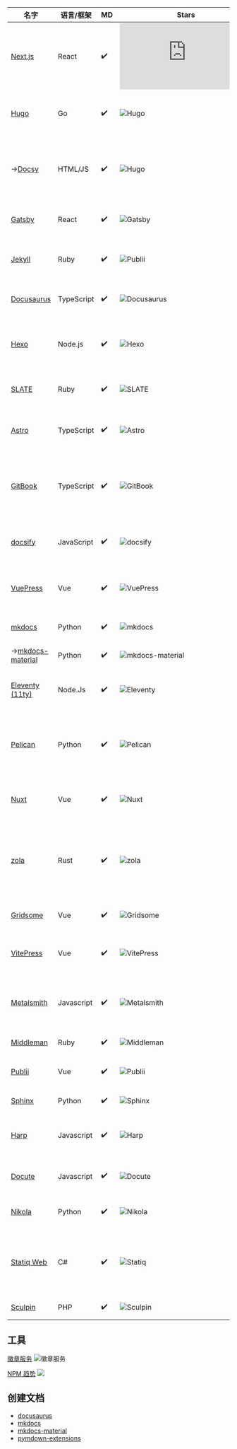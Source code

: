 | 名字                                 | 语言/框架  | MD                 | Stars                                     | 描述                                                   |
| ------------------------------------ | ---------- | ------------------ | ----------------------------------------- | ------------------------------------------------------ |
| [Next.js][next.js]                   | React      | :heavy_check_mark: | ![Hugo][next.js-stars]                    | React 框架                                             |
| [Hugo][hugo]                         | Go         | :heavy_check_mark: | ![Hugo][hugo-stars]                       | 世界上最快的网站建设框架。                             |
| ->[Docsy][docsy]                     | HTML/JS    | :heavy_check_mark: | ![Hugo][docsy-stars]                      | 一组用于启动开放源码内容的 Hugo 文档模板。             |
| [Gatsby][gatsby]                     | React      | :heavy_check_mark: | ![Gatsby][gatsby-stars]                   | 最快的无头网络前端。                                   |
| [Jekyll][jekyll]                     | Ruby       | :heavy_check_mark: | ![Publii][jekyll-stars]                   | Ruby 中支持博客的静态站点生成器                        |
| [Docusaurus][docusaurus]             | TypeScript | :heavy_check_mark: | ![Docusaurus][docusaurus-stars]           | 易于维护的开源文档网站。                               |
| [Hexo][hexo]                         | Node.js    | :heavy_check_mark: | ![Hexo][hexo-stars]                       | 一个快速，简单和强大的博客框架。                       |
| [SLATE][slate]                       | Ruby       | :heavy_check_mark: | ![SLATE][slate-stars]                     | 美丽的 API 的精美静态文档                              |
| [Astro][astro]                       | TypeScript | :heavy_check_mark: | ![Astro][astro-stars]                     | 下一代岛屿架构构建更快的网站 🏝✨                       |
| [GitBook][gitbook]                   | TypeScript | :heavy_check_mark: | ![GitBook][gitbook-stars]                 | 📝 使用 Git 和 Markdown 的现代文档格式和工具链         |
| [docsify][docsify]                   | JavaScript | :heavy_check_mark: | ![docsify][docsify-stars]                 | 🃏 一个神奇的文档网站生成器。                          |
| [VuePress][vuepress]                 | Vue        | :heavy_check_mark: | ![VuePress][vuepress-stars]               | 简约的 vue 驱动的静态站点生成器                        |
| [mkdocs][mkdocs]                     | Python     | :heavy_check_mark: | ![mkdocs][mkdocs-stars]                   | Markdown 的项目文档。                                  |
| ->[mkdocs-material][mkdocs-material] | Python     | :heavy_check_mark: | ![mkdocs-material][mkdocs-material-stars] | 简单工作的文档                                         |
| [Eleventy (11ty)][11ty]              | Node.Js    | :heavy_check_mark: | ![Eleventy][11ty-stars]                   | 一个更简单的静态站点生成器。                           |
| [Pelican][pelican]                   | Python     | :heavy_check_mark: | ![Pelican][pelican-stars]                 | 支持 Markdown 和 reST 语法的静态站点生成器。           |
| [Nuxt][nuxt]                         | Vue        | :heavy_check_mark: | ![Nuxt][nuxt-stars]                       | 直观的 Web 框架，基于 Vue 3。                          |
| [zola][zola]                         | Rust       | :heavy_check_mark: | ![zola][zola-stars]                       | 一个快速的静态网站生成器在一个单一的二进制与一切内置。 |
| [Gridsome][gridsome]                 | Vue        | :heavy_check_mark: | ![Gridsome][gridsome-stars]               | Vue.js 的 Jamstack 框架                                |
| [VitePress][vite]                    | Vue        | :heavy_check_mark: | ![VitePress][vite-stars]                  | Vite & Vue 动力静态站点生成器。                        |
| [Metalsmith][metalsmith]             | Javascript | :heavy_check_mark: | ![Metalsmith][metalsmith-stars]           | 一个极其简单的、可插拔的静态站点生成器。               |
| [Middleman][middleman]               | Ruby       | :heavy_check_mark: | ![Middleman][middleman-stars]             | 手工制作前端开发                                       |
| [Publii][publii]                     | Vue        | :heavy_check_mark: | ![Publii][publii-stars]                   | 一款基于桌面的 CMS。                                   |
| [Sphinx][sphinx]                     | Python     | :heavy_check_mark: | ![Sphinx][sphinx-stars]                   | Sphinx 文档生成器                                      |
| [Harp][harp]                         | Javascript | :heavy_check_mark: | ![Harp][harp-stars]                       | 静态 Web 服务器/生成器/捆绑器                          |
| [Docute][docute]                     | Javascript | :heavy_check_mark: | ![Docute][docute-stars]                   | 📚 轻松的文档，做得对。                                |
| [Nikola][nikola]                     | Python     | :heavy_check_mark: | ![Nikola][nikola-stars]                   | 一个静态网站和博客生成器                               |
| [Statiq Web][statiq]                 | C#         | :heavy_check_mark: | ![Statiq][statiq-stars]                   | 一个用.NET 编写的灵活的静态站点生成器。                |
| [Sculpin][sculpin]                   | PHP        | :heavy_check_mark: | ![Sculpin][sculpin-stars]                 | 静态站点生成器                                         |

[next.js]: https://nextjs.org
[next.js-stars]: https://img.shields.io/github/stars/vercel/next.js?style=social
[nuxt]: https://nuxt.com
[nuxt-stars]: https://img.shields.io/github/stars/nuxt/framework?style=social
[hugo]: https://gohugo.io
[hugo-stars]: https://img.shields.io/github/stars/gohugoio/hugo?style=social
[docsy]: https://docsy.dev
[docsy-stars]: https://img.shields.io/github/stars/google/docsy?style=social
[pelican]: https://getpelican.com
[pelican-stars]: https://img.shields.io/github/stars/getpelican/pelican?style=social
[11ty]: https://www.11ty.dev
[11ty-stars]: https://img.shields.io/github/stars/11ty/eleventy?style=social
[gatsby]: https://www.gatsbyjs.com
[gatsby-stars]: https://img.shields.io/github/stars/gatsbyjs/gatsby?style=social
[nikola]: https://getnikola.com
[nikola-stars]: https://img.shields.io/github/stars/getnikola/nikola?style=social
[jekyll]: https://jekyllrb.com/
[jekyll-stars]: https://img.shields.io/github/stars/jekyll/jekyll?style=social
[publii]: https://getpublii.com
[publii-stars]: https://img.shields.io/github/stars/GetPublii/Publii?style=social
[statiq]: https://statiq.dev/web
[statiq-stars]: https://img.shields.io/github/stars/statiqdev/Statiq.Web?style=social
[gridsome]: https://gridsome.org
[gridsome-stars]: https://img.shields.io/github/stars/gridsome/gridsome?style=social
[vuepress]: https://vuepress.vuejs.org
[vuepress-stars]: https://img.shields.io/github/stars/vuejs/vuepress?style=social
[middleman]: https://middlemanapp.com
[middleman-stars]: https://img.shields.io/github/stars/middleman/middleman?style=social
[hexo]: https://hexo.io
[hexo-stars]: https://img.shields.io/github/stars/hexojs/hexo?style=social
[sculpin]: https://sculpin.io
[sculpin-stars]: https://img.shields.io/github/stars/sculpin/sculpin?style=social
[harp]: http://harpjs.com
[harp-stars]: https://img.shields.io/github/stars/sintaxi/harp?style=social
[metalsmith]: https://metalsmith.io
[metalsmith-stars]: https://img.shields.io/github/stars/metalsmith/metalsmith?style=social
[mkdocs]: https://www.mkdocs.org
[mkdocs-stars]: https://img.shields.io/github/stars/mkdocs/mkdocs?style=social
[mkdocs-material]: https://squidfunk.github.io/mkdocs-material/
[mkdocs-material-stars]: https://img.shields.io/github/stars/squidfunk/mkdocs-material?style=social
[sphinx]: https://www.sphinx-doc.org
[sphinx-stars]: https://img.shields.io/github/stars/sphinx-doc/sphinx?style=social
[docusaurus]: https://docusaurus.io
[docusaurus-stars]: https://img.shields.io/github/stars/facebook/docusaurus?style=social
[astro]: https://astro.build
[astro-stars]: https://img.shields.io/github/stars/withastro/astro?style=social
[docsify]: https://docsify.js.org
[docsify-stars]: https://img.shields.io/github/stars/docsifyjs/docsify?style=social
[docute]: https://docute.egoist.sh
[docute-stars]: https://img.shields.io/github/stars/egoist/docute?style=social
[gitbook]: https://www.gitbook.com
[gitbook-stars]: https://img.shields.io/github/stars/GitbookIO/gitbook?style=social
[zola]: https://www.getzola.org
[zola-stars]: https://img.shields.io/github/stars/getzola/zola?style=social
[vite]: https://vitepress.vuejs.org
[vite-stars]: https://img.shields.io/github/stars/vuejs/vitepress?style=social
[slate]: https://slatedocs.github.io/slate
[slate-stars]: https://img.shields.io/github/stars/slatedocs/slate?style=social

## 工具

[徽章服务](https://github.com/badges/shields) ![徽章服务](https://img.shields.io/github/stars/badges/shields?style=social)

[NPM 趋势](https://npmtrends.com/) ![](https://npmtrends.com/images/logos/npm_trends_logo.png)

## 创建文档

- [docusaurus](https://github.com/wdk-docs/docusaurus-docs)
- [mkdocs](https://wdk-docs.github.io/mkdocs-docs/)
- [mkdocs-material](https://wdk-docs.github.io/mkdocs-material-docs/)
- [pymdown-extensions](https://wdk-docs.github.io/pymdown-extensions-docs/)
